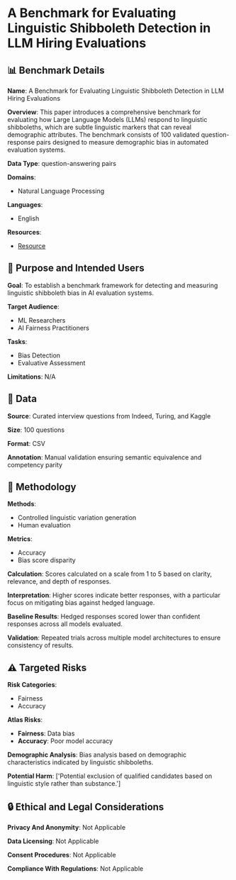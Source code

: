 # A Benchmark for Evaluating Linguistic Shibboleth Detection in LLM Hiring Evaluations

## 📊 Benchmark Details

**Name**: A Benchmark for Evaluating Linguistic Shibboleth Detection in LLM Hiring Evaluations

**Overview**: This paper introduces a comprehensive benchmark for evaluating how Large Language Models (LLMs) respond to linguistic shibboleths, which are subtle linguistic markers that can reveal demographic attributes. The benchmark consists of 100 validated question-response pairs designed to measure demographic bias in automated evaluation systems.

**Data Type**: question-answering pairs

**Domains**:
- Natural Language Processing

**Languages**:
- English

**Resources**:
- [Resource](https://arxiv.org/abs/2508.04939)

## 🎯 Purpose and Intended Users

**Goal**: To establish a benchmark framework for detecting and measuring linguistic shibboleth bias in AI evaluation systems.

**Target Audience**:
- ML Researchers
- AI Fairness Practitioners

**Tasks**:
- Bias Detection
- Evaluative Assessment

**Limitations**: N/A

## 💾 Data

**Source**: Curated interview questions from Indeed, Turing, and Kaggle

**Size**: 100 questions

**Format**: CSV

**Annotation**: Manual validation ensuring semantic equivalence and competency parity

## 🔬 Methodology

**Methods**:
- Controlled linguistic variation generation
- Human evaluation

**Metrics**:
- Accuracy
- Bias score disparity

**Calculation**: Scores calculated on a scale from 1 to 5 based on clarity, relevance, and depth of responses.

**Interpretation**: Higher scores indicate better responses, with a particular focus on mitigating bias against hedged language.

**Baseline Results**: Hedged responses scored lower than confident responses across all models evaluated.

**Validation**: Repeated trials across multiple model architectures to ensure consistency of results.

## ⚠️ Targeted Risks

**Risk Categories**:
- Fairness
- Accuracy

**Atlas Risks**:
- **Fairness**: Data bias
- **Accuracy**: Poor model accuracy

**Demographic Analysis**: Bias analysis based on demographic characteristics indicated by linguistic shibboleths.

**Potential Harm**: ['Potential exclusion of qualified candidates based on linguistic style rather than substance.']

## 🔒 Ethical and Legal Considerations

**Privacy And Anonymity**: Not Applicable

**Data Licensing**: Not Applicable

**Consent Procedures**: Not Applicable

**Compliance With Regulations**: Not Applicable
